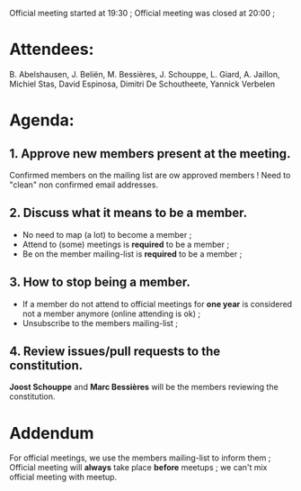 Official meeting started at 19:30 ;
Official meeting was closed at 20:00 ;

# Attendees:

B. Abelshausen, J. Beliën, M. Bessières, J. Schouppe, L. Giard, A. Jaillon, Michiel Stas, David Espinosa, Dimitri De Schoutheete, Yannick Verbelen

# Agenda:

## 1. Approve new members present at the meeting.

Confirmed members on the mailing list are ow approved members !
Need to "clean" non confirmed email addresses.

## 2. Discuss what it means to be a member.

- No need to map (a lot) to become a member ;
- Attend to (some) meetings is **required** to be a member ;
- Be on the member mailing-list is **required** to be a member ;

## 3. How to stop being a member.

- If a member do not attend to official meetings for **one year** is considered not a member anymore (online attending is ok) ;
- Unsubscribe to the members mailing-list ;

## 4. Review issues/pull requests to the constitution.

**Joost Schouppe** and **Marc Bessières** will be the members reviewing the constitution.

# Addendum

For official meetings, we use the members mailing-list to inform them ;
Official meeting will **always** take place **before** meetups ; we can't mix official meeting with meetup.
